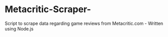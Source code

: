 # Metacritic-Scraper-
Script to scrape data regarding game reviews from Metacritic.com - Written using Node.js
